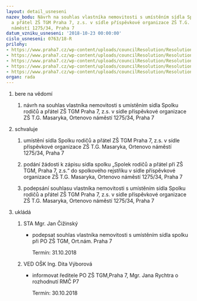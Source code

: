 ```yaml
---
layout: detail_usneseni
nazev_bodu: Návrh na souhlas vlastníka nemovitosti s umístěním sídla Spolku rodičů
  a přátel ZŠ TGM Praha 7, z.s. v sídle příspěvkové organizace ZŠ T.G. Masaryka, Ortenovo
  náměstí 1275/34, Praha 7
datum_vzniku_usneseni: '2018-10-23 00:00:00'
cislo_usneseni: 0763/18-R
prilohy:
- https://www.praha7.cz/wp-content/uploads/councilResolution/Resolutions/30302/export/1Duvodovazprava~400859.docx
- https://www.praha7.cz/wp-content/uploads/councilResolution/Resolutions/30302/export/2ZadostZSTGM~400858.pdf
- https://www.praha7.cz/wp-content/uploads/councilResolution/Resolutions/30302/export/3StanovySpolkurodicuapratelZSTGMPraha7~400857.pdf
- https://www.praha7.cz/wp-content/uploads/councilResolution/Resolutions/30302/export/4Souhlas_majitele_nemovitosti_s_umistenim_sidla_spolku~400856.docx
- https://www.praha7.cz/wp-content/uploads/councilResolution/Resolutions/30302/export/export~401684.pdf
organ: rada
---
```

<ol id="urzList" class="urzList_view"><li class="urzClass1" id=""><span name="1">bere na vědomí</span><ol class="urzOlClass decimal " id=""><li class="urzClass2" id="" style="text-align: left;"><span><p>návrh na souhlas vlastníka nemovitosti s umístěním sídla Spolku rodičů a přátel ZŠ TGM Praha 7, z.s. v sídle příspěvkové organizace ZŠ T.G. Masaryka, Ortenovo náměstí 1275/34, Praha 7</p></span></li></ol></li><li class="urzClass1" id=""><span name="24">schvaluje</span><ol class="urzOlClass decimal " id=""><li class="urzClass2" id="" style="text-align: left;"><span><p>umístění sídla Spolku rodičů a přátel ZŠ TGM Praha 7, z.s. v sídle příspěvkové organizace ZŠ T.G. Masaryka, Ortenovo náměstí 1275/34, Praha 7</p></span></li><li class="urzClass2" id="" style="text-align: left;"><span><p>podání žádosti k zápisu sídla spolku „Spolek rodičů a přátel při ZŠ TGM, Praha 7, z.s.“ do spolkového rejstříku v sídle příspěvkové organizace ZŠ T.G. Masaryka, Ortenovo náměstí 1275/34, Praha 7<br></p></span></li><li class="urzClass2" id="" style="text-align: left;"><span><p>podepsání souhlasu vlastníka nemovitosti s umístěním sídla Spolku rodičů a přátel ZŠ TGM Praha 7, z.s. v sídle příspěvkové organizace ZŠ T.G. Masaryka, Ortenovo náměstí 1275/34, Praha 7</p></span></li></ol></li><li class="urzClass1" id="urzUkoly"><span name="1">ukládá</span><ol class="urzOlClass"><li class="urzClass2"><span><p>STA Mgr. Jan Čižinský</p></span><ul class="urzUlClass"><li class="urzClass3"><span><p>podepsat souhlas vlastníka nemovitosti s umístěním sídla spolku při PO ZŠ TGM, Ort.nám. Praha 7</p></span><span class="urzUkolTermin">  Termín:&nbsp;31.10.2018</span></li></ul></li><li class="urzClass2"><span><p>VED OŠK Ing. Dita Výborová</p></span><ul class="urzUlClass"><li class="urzClass3"><span><p>informovat ředitele PO ZŠ TGM,Praha 7, Mgr. Jana Rychtra o rozhodnutí RMČ P7</p></span><span class="urzUkolTermin">  Termín:&nbsp;30.10.2018</span></li></ul></li></ol></li></ol>